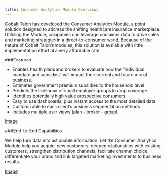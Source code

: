```yaml
---
title: Consumer Analytics Module Overviews
---
```


Cobalt Talon has developed the Consumer Analytics Module, a point solution designed to address the shifting healthcare insurance marketplace. Utilizing the Module, companies can leverage consumer data to drive sales and marketing strategies in a direct-to-consumer world. Because of the nature of Cobalt Talon’s modules, this solution is available with little implementation effort at a very affordable rate. 

###Features:
* Enables health plans and brokers to evaluate how the “individual mandate and subsidies” will impact their current and future mix of business.
* Estimates government premium subsidies to the household level 
* Predicts the likelihood of small employer groups to drop coverage
* Identifies potentially high value prospective consumers 
* Easy to use dashboards, plus instant access to the most detailed data
* Customizable to each client’s business segmentation methods 
* Includes multiple user views (plan - broker - group)

[Image]

[Image]: http://www.daziumdesign.com/14042_cobalttalon/products-market-shift-module-new.jpg


###End-to-End Capabilities

We help turn data into actionable information. Let the Consumer Analytics Module help you acquire new customers, deepen relationships with existing customers, strengthen distribution channels, facilitate channel choice, differentiate your brand and link targeted marketing investments to business results.

[Image]

[Image]: http://www.daziumdesign.com/14042_cobalttalon/products-market-shift-analytic-platform-lg.jpg
